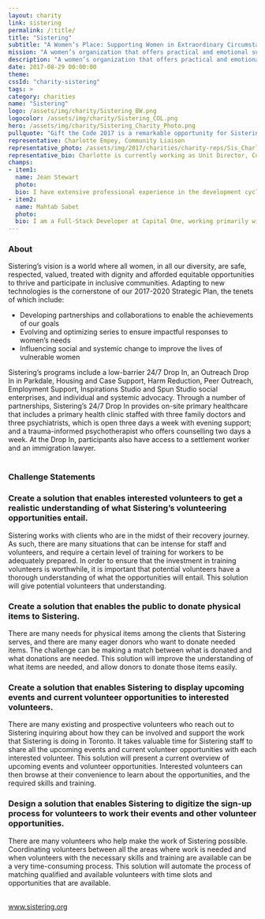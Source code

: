 ```yaml
---
layout: charity
link: sistering
permalink: /:title/
title: "Sistering"
subtitle: "A Women’s Place: Supporting Women in Extraordinary Circumstances"
mission: "A women’s organization that offers practical and emotional support through various programs"
description: "A women’s organization that offers practical and emotional support through programs that enable women to take greater control over their lives."
date: 2017-08-29 00:00:00
theme:
cssId: "charity-sistering"
tags: >
category: charities
name: "Sistering"
logo: /assets/img/charity/Sistering_BW.png
logocolor: /assets/img/charity/Sistering_COL.png
hero: /assets/img/charity/Sistering_Charity_Photo.png
pullquote: "Gift the Code 2017 is a remarkable opportunity for Sistering to work with leading edge digital problem solvers to help the team better serve our community – participants, supporters, volunteers and donors – and realize our Vision. We are very excited and grateful."
representative: Charlotte Empey, Community Liaison
representative_photo: /assets/img/2017/charities/charity-reps/Sis_CharlotteEmpeyc.png
representative_bio: Charlotte is currently working as Unit Director, Community Liaison. She has a long history in senior publishing roles, most recently as Editor-in-Chief of Metro English Canada. Through her work, she helps define communications goals and objectives and identifies the audience psychographic – the key to understanding who they are and what kind of stories will move them most. She also develops a strategic plan and manages a team of cross-platform professionals to create stories that cut through the clutter and capture hearts, minds and the collective imagination.
champs:
- item1:
  name: Jean Stewart
  photo:
  bio: I have extensive professional experience in the development cycle of software and a strong handle in translating business requirements into technical design. As a Developer, I am proficient in Java, database, back-end service architecture and implementation.
- item2:
  name: Mahtab Sabet
  photo:
  bio: I am a Full-Stack Developer at Capital One, working primarily with Java, C# and JavaScript, as well as Angular and React for front-end work. Outside of work, I’m a passionate game developer, working with C# in Unity.
---
```

<h3 class="charity-anchored-title anchored-title">About</h3>
Sistering’s vision is a world where all women, in all our diversity, are safe, respected, valued, treated with dignity and afforded equitable opportunities to thrive and participate in inclusive communities. Adapting to new technologies is the cornerstone of our 2017-2020 Strategic Plan, the tenets of which include:
<ul>
<li>Developing partnerships and collaborations to enable the achievements of our goals</li>
<li>Evolving and optimizing series to ensure impactful responses to women’s needs</li>
<li>Influencing social and systemic change to improve the lives of vulnerable women</li>
</ul>
Sistering’s programs include a low-barrier 24/7 Drop In, an Outreach Drop In in Parkdale, Housing and Case Support, Harm Reduction, Peer Outreach, Employment Support, Inspirations Studio and Spun Studio social enterprises, and individual and systemic advocacy. Through a number of partnerships, Sistering’s 24/7 Drop In provides on-site primary healthcare that includes a primary health clinic staffed with three family doctors and three psychiatrists, which is open three days a week with evening support; and a trauma-informed psychotherapist who offers counselling two days a week. At the Drop In, participants also have access to a settlement worker and an immigration lawyer.
<br />
<br />
<h3 class="charity-anchored-title anchored-title">Challenge Statements</h3>

<div class="content-accordion">
  <div class="content-accordion-title">
    <span class="content-accordion-triangle-expand"></span>
    <h3>Create a solution that enables interested volunteers to get a realistic understanding of what Sistering’s volunteering opportunities entail.</h3>
  </div>

  <p class="content-accordion-body">
    Sistering works with clients who are in the midst of their recovery journey. As such, there are many situations that can be intense for staff and volunteers, and require a certain level of training for workers to be adequately prepared. In order to ensure that the investment in training volunteers is worthwhile, it is important that potential volunteers have a thorough understanding of what the opportunities will entail. This solution will give potential volunteers that understanding.
  </p>
</div>

<div class="content-accordion">
  <div class="content-accordion-title">
    <span class="content-accordion-triangle-expand"></span>
    <h3>Create a solution that enables the public to donate physical items to Sistering.</h3>
  </div>

  <p class="content-accordion-body">
    There are many needs for physical items among the clients that Sistering serves, and there are many eager donors who want to donate needed items. The challenge can be making a match between what is donated and what donations are needed. This solution will improve the understanding of what items are needed, and allow donors to donate those items easily.
  </p>
</div>

<div class="content-accordion">
  <div class="content-accordion-title">
    <span class="content-accordion-triangle-expand"></span>
    <h3>Create a solution that enables Sistering to display upcoming events and current volunteer opportunities to interested volunteers.</h3>
  </div>

  <p class="content-accordion-body">
    There are many existing and prospective volunteers who reach out to Sistering inquiring about how they can be involved and support the work that Sistering is doing in Toronto. It takes valuable time for Sistering staff to share  all the upcoming events and current volunteer opportunities with each interested volunteer. This solution will present a current overview of upcoming events and volunteer opportunities. Interested volunteers can then browse at their convenience to learn about the  opportunities, and the required skills and training.
  </p>
</div>

<div class="content-accordion">
  <div class="content-accordion-title">
    <span class="content-accordion-triangle-expand"></span>
    <h3>Design a solution that enables Sistering to digitize the sign-up process for volunteers to work their events and other volunteer opportunities.</h3>
  </div>

  <p class="content-accordion-body">
    There are many volunteers who help make the work of Sistering possible. Coordinating volunteers between all the areas where work is needed and when volunteers with the necessary skills and training are available can be a very time-consuming process. This solution will automate the process of matching qualified and available volunteers with time slots and opportunities that are available.
  </p>
</div>

<br />
<a href="http://www.sistering.org/">www.sistering.org</a>
